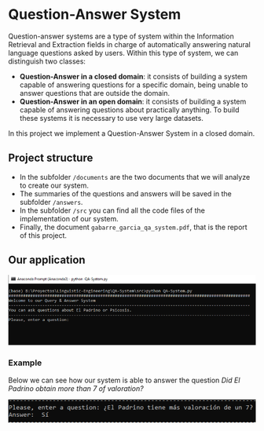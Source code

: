 # Question-Answer System

Question-answer systems are a type of system within the Information Retrieval and Extraction fields in charge of automatically answering natural language questions asked by users. Within this type of system, we can distinguish two classes:
+ **Question-Answer in a closed domain**: it consists of building a system capable of answering questions for a specific domain, being unable to answer questions that are outside the domain.
+ **Question-Answer in an open domain**: it consists of building a system capable of answering questions about practically anything. To build these systems it is necessary to use very large datasets.

In this project we implement a Question-Answer System in a closed domain.

## Project structure

+ In the subfolder ``/documents`` are the two documents that we will analyze to create our system.
+ The summaries of the questions and answers will be saved in the subfolder ``/answers``.
+ In the subfolder ``/src`` you can find all the code files of the implementation of our system.
+ Finally, the document ``gabarre_garcia_qa_system.pdf``, that is the report of this project.

## Our application

![Main app](img/app.PNG)

### Example

Below we can see how our system is able to answer the question *Did El Padrino obtain more than 7 of valoration?*

![Main app](img/valoracion.PNG)